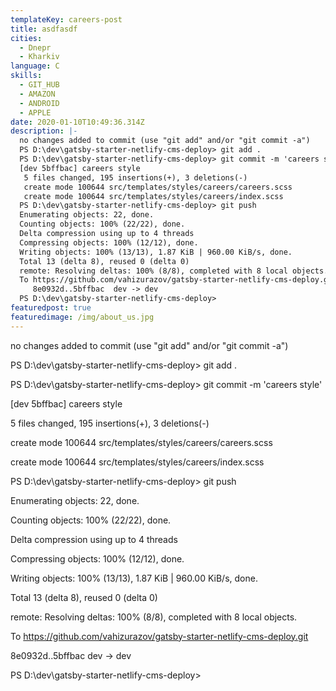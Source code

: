 ```yaml
---
templateKey: careers-post
title: asdfasdf
cities:
  - Dnepr
  - Kharkiv
language: C
skills:
  - GIT_HUB
  - AMAZON
  - ANDROID
  - APPLE
date: 2020-01-10T10:49:36.314Z
description: |-
  no changes added to commit (use "git add" and/or "git commit -a")
  PS D:\dev\gatsby-starter-netlify-cms-deploy> git add .
  PS D:\dev\gatsby-starter-netlify-cms-deploy> git commit -m 'careers style'
  [dev 5bffbac] careers style
   5 files changed, 195 insertions(+), 3 deletions(-)
   create mode 100644 src/templates/styles/careers/careers.scss
   create mode 100644 src/templates/styles/careers/index.scss
  PS D:\dev\gatsby-starter-netlify-cms-deploy> git push
  Enumerating objects: 22, done.
  Counting objects: 100% (22/22), done.
  Delta compression using up to 4 threads
  Compressing objects: 100% (12/12), done.
  Writing objects: 100% (13/13), 1.87 KiB | 960.00 KiB/s, done.
  Total 13 (delta 8), reused 0 (delta 0)
  remote: Resolving deltas: 100% (8/8), completed with 8 local objects.
  To https://github.com/vahizurazov/gatsby-starter-netlify-cms-deploy.git
     8e0932d..5bffbac  dev -> dev
  PS D:\dev\gatsby-starter-netlify-cms-deploy>
featuredpost: true
featuredimage: /img/about_us.jpg
---
```

no changes added to commit (use "git add" and/or "git commit -a")

PS D:\dev\gatsby-starter-netlify-cms-deploy> git add .

PS D:\dev\gatsby-starter-netlify-cms-deploy> git commit -m 'careers style'

\[dev 5bffbac] careers style

 5 files changed, 195 insertions(+), 3 deletions(-)

 create mode 100644 src/templates/styles/careers/careers.scss

 create mode 100644 src/templates/styles/careers/index.scss

PS D:\dev\gatsby-starter-netlify-cms-deploy> git push

Enumerating objects: 22, done.

Counting objects: 100% (22/22), done.

Delta compression using up to 4 threads

Compressing objects: 100% (12/12), done.

Writing objects: 100% (13/13), 1.87 KiB | 960.00 KiB/s, done.

Total 13 (delta 8), reused 0 (delta 0)

remote: Resolving deltas: 100% (8/8), completed with 8 local objects.

To https://github.com/vahizurazov/gatsby-starter-netlify-cms-deploy.git

   8e0932d..5bffbac  dev -> dev

PS D:\dev\gatsby-starter-netlify-cms-deploy>
